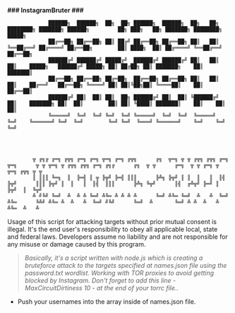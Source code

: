**### InstagramBruter ###**


                 ██████╗  ██████╗  ██╗  ██╗ ██████╗  ██████╗  ██╗   ██╗ ████████╗ ███████╗ ██████╗         ██╗ ███╗   ██╗ ███████╗ ████████╗  █████╗  
                 ██╔══██╗ ██╔══██╗ ██║ ██╔╝ ██╔══██╗ ██╔══██╗ ██║   ██║ ╚══██╔══╝ ██╔════╝ ██╔══██╗        ██║ ████╗  ██║ ██╔════╝ ╚══██╔══╝ ██╔══██╗ 
                 ██████╔╝ ██████╔╝ █████╔╝  ██████╔╝ ██████╔╝ ██║   ██║    ██║    █████╗   ██████╔╝ █████╗ ██║ ██╔██╗ ██║ ███████╗    ██║    ███████║ 
                 ██╔══██╗ ██╔══██╗ ██╔═██╗  ██╔══██╗ ██╔══██╗ ██║   ██║    ██║    ██╔══╝   ██╔══██╗ ╚════╝ ██║ ██║╚██╗██║ ╚════██║    ██║    ██╔══██║ 
                 ██████╔╝ ██║  ██║ ██║  ██╗ ██████╔╝ ██║  ██║ ╚██████╔╝    ██║    ███████╗ ██║  ██║        ██║ ██║ ╚████║ ███████║    ██║    ██║  ██║ 
                 ╚═════╝  ╚═╝  ╚═╝ ╚═╝  ╚═╝ ╚═════╝  ╚═╝  ╚═╝  ╚═════╝     ╚═╝    ╚══════╝ ╚═╝  ╚═╝        ╚═╝ ╚═╝  ╚═══╝ ╚══════╝    ╚═╝    ╚═╝  ╚═╝ 




            ╦ ╔╗╔ ╔═╗ ╔╦╗ ╔═╗ ╔═╗ ╦═╗ ╔═╗ ╔╦╗      ╔╗  ╦═╗ ╦ ╦ ╔╦╗ ╔╦╗ ╔═╗ ╦═╗      ╦ ╦ ╦═╗ ╦ ╔╦╗ ╔╦╗ ╔═╗ ╔╗╔      ╔╗  ╦ ╦      ╔═╗  ╦ ╦ ╔═╗ ╦ ╦═╗ ╔╦╗ ╦ ╦ 
            ║ ║║║ ╚═╗  ║  ╠═╣ ║ ╦ ╠╦╝ ╠═╣ ║║║      ╠╩╗ ╠╦╝ ║ ║  ║   ║  ║╣  ╠╦╝      ║║║ ╠╦╝ ║  ║   ║  ║╣  ║║║      ╠╩╗ ╚╦╝      ║╣  ╔╩╦╝ ╠═╝ ║ ╠╦╝  ║  ╚╦╝ 
            ╩ ╝╚╝ ╚═╝  ╩  ╩ ╩ ╚═╝ ╩╚═ ╩ ╩ ╩ ╩      ╚═╝ ╩╚═ ╚═╝  ╩   ╩  ╚═╝ ╩╚═      ╚╩╝ ╩╚═ ╩  ╩   ╩  ╚═╝ ╝╚╝      ╚═╝  ╩       ╚═╝ ╩ ╩  ╩   ╩ ╩╚═  ╩   ╩  




Usage of this script for attacking targets without prior mutual consent is illegal. It's the end user's responsibility to obey all applicable local, state and federal laws. Developers assume no liability and are not responsible for any misuse or damage caused by this program.

> *Basically, it's a script written with node.js which is creating a bruteforce attack to the targets specified at names.json file using the password.txt wordlist. 
> Working with TOR proxies to avoid getting blocked by Instagram.
> Don't forget to add this line - MaxCircuitDirtiness 10 - at the end of your torrc file..*

- Push your usernames into the array inside of names.json file.
